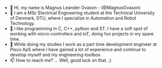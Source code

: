 - 👋 Hi, my name is Magnus Leander Ovason - (@MagnusOvason)
- 🌱 I am a MSc Electrical Engineering student at the Technical University of Denmark, DTU, where I specialize in Automation and Robot Technology.
- 👀 I like programming in C, C++, python and ST. I have a soft spot of working with micro-controllers and IoT, doing fun projects in my spare time.
- 💞️ While doing my studies I work as a part time development engineer at Pisco ApS where I have gained a lot of experience and continue to develop myself and my engineering-toolbox.
- 📫 How to reach me? ... Well, good luck on that. ;)

<!---
MagnusOvason/MagnusOvason is a ✨ special ✨ repository because its `README.md` (this file) appears on your GitHub profile.
You can click the Preview link to take a look at your changes.
--->
